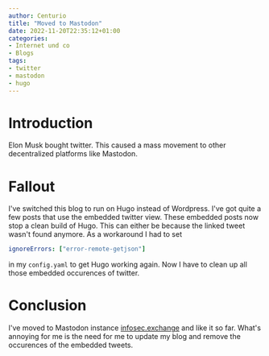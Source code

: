 ```yaml
---
author: Centurio
title: "Moved to Mastodon"
date: 2022-11-20T22:35:12+01:00
categories:
- Internet und co
- Blogs
tags:
- twitter
- mastodon
- hugo
---
```

# Introduction
Elon Musk bought twitter. This caused a mass movement to other decentralized platforms like Mastodon.
# Fallout
I've switched this blog to run on Hugo instead of Wordpress. I've got quite a few posts that use the embedded twitter view. These embedded posts now stop a clean build of Hugo. This can either be because the linked tweet wasn't found anymore. As a workaround I had to set

```yaml
ignoreErrors: ["error-remote-getjson"]
```

in my `config.yaml` to get Hugo working again. Now I have to clean up all those embedded occurences of twitter.
# Conclusion
I've moved to Mastodon instance [infosec.exchange](https://infosec.exchange/@rudelm) and like it so far. What's annoying for me is the need for me to update my blog and remove the occurences of the embedded tweets.